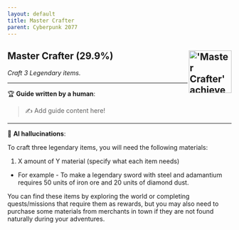 ```yaml
---
layout: default
title: Master Crafter
parent: Cyberpunk 2077
---
```


## Master Crafter (29.9%) <img align="right" src="https://cdn.cloudflare.steamstatic.com/steamcommunity/public/images/apps/1091500/0b30a85424064ad230d3d0b0101fb2f4c731366d.jpg" alt="'Master Crafter' achievement icon" width="96" height="96">

_Craft 3 Legendary items._

---

:trophy: **Guide written by a human**:

> :writing_hand: Add guide content here!

---

:robot: **AI hallucinations**:

To craft three legendary items, you will need the following materials:

1. X amount of Y material (specify what each item needs)

- For example - To make a legendary sword with steel and adamantium requires 50 units of iron ore and 20 units of diamond dust.

You can find these items by exploring the world or completing quests/missions that require them as rewards, but you may also need to purchase some materials from merchants in town if they are not found naturally during your adventures.
